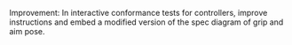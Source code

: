 Improvement: In interactive conformance tests for controllers, improve instructions and embed a modified version of the spec diagram of grip and aim pose.
